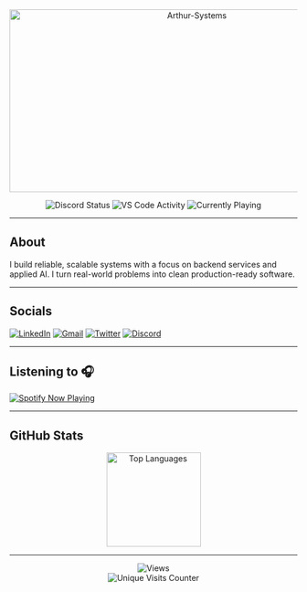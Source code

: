 <!-- Profile Header -->
<div align="center">

<img src="https://socialify.git.ci/Arthur-Systems/Arthur-Systems/image?custom_description=%0ASoftware+Engineer+-+Backend+%C2%B7+AI+%C2%B7+Computer+Vision%0A&custom_language=TensorFlow&description=1&font=Bitter&language=1&name=1&owner=1&pattern=Plus&theme=Auto" alt="Arthur-Systems" width="640" height="320" />

<!-- Live Presence / Activity -->
<p>
  <img alt="Discord Status" src="https://dev.discordprofiles.me/badge/status/544361029434605578?style=flat-square" />
  <img alt="VS Code Activity" src="https://dev.discordprofiles.me/badge/vscode/544361029434605578?style=flat-square" />
  <img alt="Currently Playing" src="https://dev.discordprofiles.me/badge/playing/544361029434605578?style=flat-square" />
</p>

</div>

---

## About
I build reliable, scalable systems with a focus on backend services and applied AI. I turn real-world problems into clean production-ready software.

---

## Socials

[![LinkedIn][linkedin-shield]][linkedin-url]
[![Gmail][gmail-shield]][gmail-url]
[![Twitter][twitter-shield]][twitter-url]
[![Discord][discord-shield]][discord-url]

---

## Listening to 🎧
[![Spotify Now Playing][spotify-shield]][spotify-url]

---

## GitHub Stats

<div align="center">
<!--   <a href="https://github-readme-stats.vercel.app/api?username=Arthur-Systems&show_icons=true&theme=vue-dark&count_private=true&hide=contribs&hide_border=false">
    <img
      alt="Arthur's GitHub Stats"
      src="https://github-readme-stats.vercel.app/api?username=Arthur-Systems&show_icons=true&theme=vue-dark&count_private=true&hide=contribs&hide_border=false"
      height="165"
    />
  </a> -->
  <a href="https://github-readme-stats.vercel.app/api/top-langs/?username=Arthur-Systems&langs_count=6&theme=vue-dark&layout=compact">
    <img
      alt="Top Languages"
      src="https://github-readme-stats.vercel.app/api/top-langs/?username=Arthur-Systems&langs_count=6&theme=vue-dark&layout=compact"
      height="165"
    />
  </a>
</div>

---

<div align="center">
  
![Views][tracker-shield]  
<img alt="Unique Visits Counter" src="https://hit.yhype.me/github/profile?user_id=38866915" />

</div>

<!-- Image & Badge References -->
[linkedin-shield]: https://img.shields.io/badge/LinkedIn-0077B5?style=for-the-badge&logo=linkedin&logoColor=white
[gmail-shield]: https://img.shields.io/badge/Gmail-D14836?style=for-the-badge&logo=gmail&logoColor=white
[twitter-shield]: https://img.shields.io/badge/Twitter-1DA1F2?style=for-the-badge&logo=twitter&logoColor=white
[discord-shield]: https://img.shields.io/badge/Discord-7289DA?style=for-the-badge&logo=discord&logoColor=white
[tracker-shield]: https://komarev.com/ghpvc/?username=Arthur-Systems&style=flat-square
[spotify-shield]: https://novatorem-three-weld.vercel.app/api/spotify

<!-- Links -->
[linkedin-url]: https://www.linkedin.com/in/haichuanwei/
[gmail-url]: https://mail.google.com/mail/?view=cm&source=mailto&to=arthur.wei50@gmail.com
[twitter-url]: https://twitter.com/intent/user?screen_name=WeiHaichuan
[discord-url]: https://discordapp.com/users/544361029434605578
[spotify-url]: https://open.spotify.com/user/22qxmelpc5gmkycawd5zkuwfq
